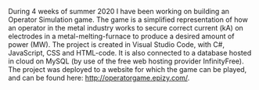 During 4 weeks of summer 2020 I have been working on building an Operator Simulation game. 
The game is a simplified representation of how an operator in the metal industry works to secure correct current (kA) on electrodes in a metal-melting-furnace to produce a desired amount of power (MW). 
The project is created in Visual Studio Code, with C#, JavaScript, CSS and HTML-code. It is also connected to a database hosted in cloud on MySQL (by use of the free web hosting provider InfinityFree). The project was deployed to a website for which the game can be played, and can be found here: http://operatorgame.epizy.com/.
